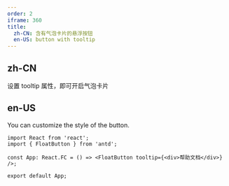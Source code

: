 ```yaml
---
order: 2
iframe: 360
title:
  zh-CN: 含有气泡卡片的悬浮按钮
  en-US: button with tooltip
---
```


## zh-CN

设置 tooltip 属性，即可开启气泡卡片

## en-US

You can customize the style of the button.

```tsx
import React from 'react';
import { FloatButton } from 'antd';

const App: React.FC = () => <FloatButton tooltip={<div>帮助文档</div>} />;

export default App;
```

